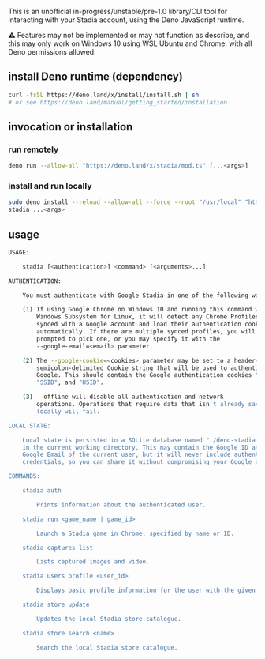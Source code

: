 This is an unofficial in-progress/unstable/pre-1.0 library/CLI tool for
interacting with your Stadia account, using the Deno JavaScript runtime.

⚠️ Features may not be implemented or may not function as describe, and this may
only work on Windows 10 using WSL Ubuntu and Chrome, with all Deno permissions
allowed.

## install Deno runtime (dependency)

```sh
curl -fsSL https://deno.land/x/install/install.sh | sh
# or see https://deno.land/manual/getting_started/installation
```

## invocation or installation

### run remotely

```sh
deno run --allow-all "https://deno.land/x/stadia/mod.ts" [...<args>]
```

### install and run locally

```sh
sudo deno install --reload --allow-all --force --root "/usr/local" "https://deno.land/x/stadia/mod.ts"
stadia ...<args>
```

## usage

```sh
USAGE:

    stadia [<authentication>] <command> [<arguments>...]

AUTHENTICATION:

    You must authenticate with Google Stadia in one of the following ways:

    (1) If using Google Chrome on Windows 10 and running this command within
        Windows Subsystem for Linux, it will detect any Chrome Profiles that are
        synced with a Google account and load their authentication cookies
        automatically. If there are multiple synced profiles, you will be
        prompted to pick one, or you may specify it with the
        --google-email=<email> parameter.

    (2) The --google-cookie=<cookies> parameter may be set to a header-style
        semicolon-delimited Cookie string that will be used to authenticate with
        Google. This should contain the Google authentication cookies "SID",
        "SSID", and "HSID".

    (3) --offline will disable all authentication and network
        operations. Operations that require data that isn't already saved
        locally will fail.

LOCAL STATE:

    Local state is persisted in a SQLite database named "./deno-stadia.sqlite"
    in the current working directory. This may contain the Google ID and
    Google Email of the current user, but it will never include authentication
    credentials, so you can share it without compromising your Google account.

COMMANDS:

    stadia auth

        Prints information about the authenticated user.

    stadia run <game_name | game_id>

        Launch a Stadia game in Chrome, specified by name or ID.

    stadia captures list

        Lists captured images and video.

    stadia users profile <user_id>

        Displays basic profile information for the user with the given ID.

    stadia store update

        Updates the local Stadia store catalogue.

    stadia store search <name>

        Search the local Stadia store catalogue.

```

